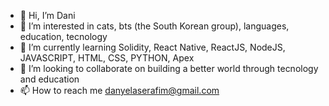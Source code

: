 - 👋 Hi, I’m Dani
- 👀 I’m interested in cats, bts (the South Korean group), languages, education, tecnology 
- 🌱 I’m currently learning Solidity, React Native, ReactJS, NodeJS, JAVASCRIPT, HTML, CSS, PYTHON, Apex  
- 💞️ I’m looking to collaborate on building a better world through tecnology and education
- 📫 How to reach me danyelaserafim@gmail.com

<!---
daniserafs/daniserafs is a ✨ special ✨ repository because its `README.md` (this file) appears on your GitHub profile.
You can click the Preview link to take a look at your changes.
--->
